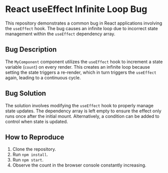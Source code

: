 # React useEffect Infinite Loop Bug

This repository demonstrates a common bug in React applications involving the `useEffect` hook. The bug causes an infinite loop due to incorrect state management within the `useEffect` dependency array.

## Bug Description
The `MyComponent` component utilizes the `useEffect` hook to increment a state variable (`count`) on every render.  This creates an infinite loop because setting the state triggers a re-render, which in turn triggers the `useEffect` again, leading to a continuous cycle.

## Bug Solution
The solution involves modifying the `useEffect` hook to properly manage state updates.  The dependency array is left empty to ensure the effect only runs once after the initial mount.  Alternatively, a condition can be added to control when state is updated.

## How to Reproduce
1. Clone the repository.
2. Run `npm install`.
3. Run `npm start`.
4. Observe the count in the browser console constantly increasing.